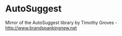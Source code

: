 # AutoSuggest
Mirror of the AutoSuggest library by Timothy Groves - http://www.brandspankingnew.net
